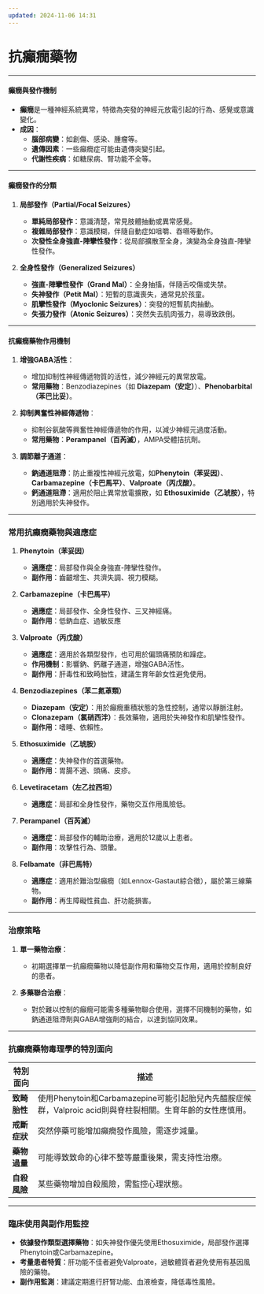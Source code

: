 ```yaml
---
updated: 2024-11-06 14:31
---
```


# 抗癲癇藥物


---

#### 癲癇與發作機制

- **癲癇**是一種神經系統異常，特徵為突發的神經元放電引起的行為、感覺或意識變化。
- **成因**：
  - **腦部病變**：如創傷、感染、腫瘤等。
  - **遺傳因素**：一些癲癇症可能由遺傳突變引起。
  - **代謝性疾病**：如糖尿病、腎功能不全等。

---

#### 癲癇發作的分類

1. **局部發作（Partial/Focal Seizures）**
   - **單純局部發作**：意識清楚，常見肢體抽動或異常感覺。
   - **複雜局部發作**：意識模糊，伴隨自動症如咀嚼、吞嚥等動作。
   - **次發性全身強直-陣攣性發作**：從局部擴散至全身，演變為全身強直-陣攣性發作。

2. **全身性發作（Generalized Seizures）**
   - **強直-陣攣性發作（Grand Mal）**：全身抽搐，伴隨舌咬傷或失禁。
   - **失神發作（Petit Mal）**：短暫的意識喪失，通常見於孩童。
   - **肌攣性發作（Myoclonic Seizures）**：突發的短暫肌肉抽動。
   - **失張力發作（Atonic Seizures）**：突然失去肌肉張力，易導致跌倒。

---

#### 抗癲癇藥物作用機制

1. **增強GABA活性**：
   - 增加抑制性神經傳遞物質的活性，減少神經元的異常放電。
   - **常用藥物**：Benzodiazepines（如 **Diazepam（安定）**）、**Phenobarbital（苯巴比妥）**。

2. **抑制興奮性神經傳遞物**：
   - 抑制谷氨酸等興奮性神經傳遞物的作用，以減少神經元過度活動。
   - **常用藥物**：**Perampanel（百芮滅）**，AMPA受體拮抗劑。

3. **調節離子通道**：
   - **鈉通道阻滯**：防止重複性神經元放電，如**Phenytoin（苯妥因）**、**Carbamazepine（卡巴馬平）**、**Valproate（丙戊酸）**。
   - **鈣通道阻滯**：適用於阻止異常放電擴散，如 **Ethosuximide（乙琥胺）**，特別適用於失神發作。

---

### 常用抗癲癇藥物與適應症

1. **Phenytoin（苯妥因）**
   - **適應症**：局部發作與全身強直-陣攣性發作。
   - **副作用**：齒齦增生、共濟失調、視力模糊。

2. **Carbamazepine（卡巴馬平）**
   - **適應症**：局部發作、全身性發作、三叉神經痛。
   - **副作用**：低鈉血症、過敏反應

3. **Valproate（丙戊酸）**
   - **適應症**：適用於各類型發作，也可用於偏頭痛預防和躁症。
   - **作用機制**：影響鈉、鈣離子通道，增強GABA活性。
   - **副作用**：肝毒性和致畸胎性，建議生育年齡女性避免使用。

4. **Benzodiazepines（苯二氮䓬類）**
   - **Diazepam（安定）**：用於癲癇重積狀態的急性控制，通常以靜脈注射。
   - **Clonazepam（氯硝西泮）**：長效藥物，適用於失神發作和肌攣性發作。
   - **副作用**：嗜睡、依賴性。

5. **Ethosuximide（乙琥胺）**
   - **適應症**：失神發作的首選藥物。
   - **副作用**：胃腸不適、頭痛、皮疹。

6. **Levetiracetam（左乙拉西坦）**
   - **適應症**：局部和全身性發作，藥物交互作用風險低。

7. **Perampanel（百芮滅）**
   - **適應症**：局部發作的輔助治療，適用於12歲以上患者。
   - **副作用**：攻擊性行為、頭暈。

8. **Felbamate（非巴馬特）**
   - **適應症**：適用於難治型癲癇（如Lennox-Gastaut綜合徵），屬於第三線藥物。
   - **副作用**：再生障礙性貧血、肝功能損害。

---

### 治療策略

1. **單一藥物治療**：
   - 初期選擇單一抗癲癇藥物以降低副作用和藥物交互作用，適用於控制良好的患者。

2. **多藥聯合治療**：
   - 對於難以控制的癲癇可能需多種藥物聯合使用，選擇不同機制的藥物，如鈉通道阻滯劑與GABA增強劑的結合，以達到協同效果。

---

### 抗癲癇藥物毒理學的特別面向

| 特別面向     | 描述                                                                      |
| -------- | ----------------------------------------------------------------------- |
| **致畸胎性** | 使用Phenytoin和Carbamazepine可能引起胎兒內先醯胺症候群，Valproic acid則與脊柱裂相關。生育年齡的女性應慎用。 |
| **戒斷症狀** | 突然停藥可能增加癲癇發作風險，需逐步減量。                                                   |
| **藥物過量** | 可能導致致命的心律不整等嚴重後果，需支持性治療。                                                |
| **自殺風險** | 某些藥物增加自殺風險，需監控心理狀態。                                                     |

---

### 臨床使用與副作用監控

- **依據發作類型選擇藥物**：如失神發作優先使用Ethosuximide，局部發作選擇Phenytoin或Carbamazepine。
- **考量患者特質**：肝功能不佳者避免Valproate，過敏體質者避免使用有基因風險的藥物。
- **副作用監測**：建議定期進行肝腎功能、血液檢查，降低毒性風險。